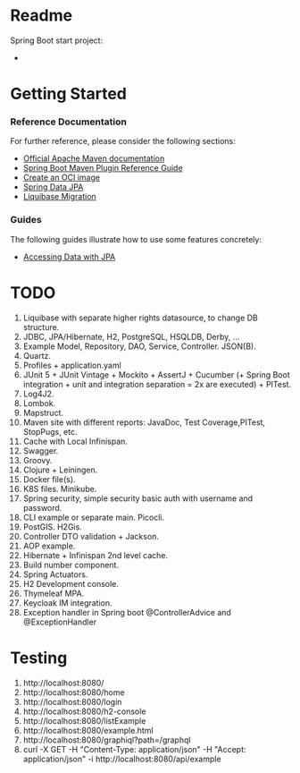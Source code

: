 # Readme

Spring Boot start project:

*

# Getting Started

### Reference Documentation

For further reference, please consider the following sections:

* [Official Apache Maven documentation](https://maven.apache.org/guides/index.html)
* [Spring Boot Maven Plugin Reference Guide](https://docs.spring.io/spring-boot/docs/3.2.3/maven-plugin/reference/html/)
* [Create an OCI image](https://docs.spring.io/spring-boot/docs/3.2.3/maven-plugin/reference/html/#build-image)
* [Spring Data JPA](https://docs.spring.io/spring-boot/docs/3.2.3/reference/htmlsingle/index.html#data.sql.jpa-and-spring-data)
* [Liquibase Migration](https://docs.spring.io/spring-boot/docs/3.2.3/reference/htmlsingle/index.html#howto.data-initialization.migration-tool.liquibase)

### Guides

The following guides illustrate how to use some features concretely:

* [Accessing Data with JPA](https://spring.io/guides/gs/accessing-data-jpa/)

# TODO

1. Liquibase with separate higher rights datasource, to change DB structure.
1. JDBC, JPA/Hibernate, H2, PostgreSQL, HSQLDB, Derby, ...
1. Example Model, Repository, DAO, Service, Controller. JSON(B).
1. Quartz.
1. Profiles + application.yaml
1. JUnit 5 + JUnit Vintage + Mockito + AssertJ + Cucumber (+ Spring Boot integration + unit and integration separation = 2x are executed) + PITest.
1. Log4J2.
1. Lombok.
1. Mapstruct.
1. Maven site with different reports: JavaDoc, Test Coverage,PITest, StopPugs, etc.
1. Cache with Local Infinispan.
1. Swagger.
1. Groovy.
1. Clojure + Leiningen.
1. Docker file(s).
1. K8S files. Minikube.
1. Spring security, simple security basic auth with username and password.
1. CLI example or separate main. Picocli.
1. PostGIS. H2Gis.
1. Controller DTO validation + Jackson.
1. AOP example.
1. Hibernate + Infinispan 2nd level cache.
1. Build number component.
1. Spring Actuators.
1. H2 Development console.
1. Thymeleaf MPA.
1. Keycloak IM integration.
1. Exception handler in Spring boot @ControllerAdvice and @ExceptionHandler

# Testing

1. http://localhost:8080/
2. http://localhost:8080/home
3. http://localhost:8080/login
3. http://localhost:8080/h2-console
4. http://localhost:8080/listExample
5. http://localhost:8080/example.html
6. http://localhost:8080/graphiql?path=/graphql
7. curl -X GET -H "Content-Type: application/json" -H "Accept: application/json" -i http://localhost:8080/api/example
